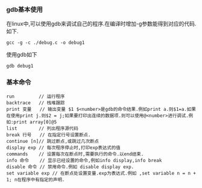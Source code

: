 ### gdb基本使用
在linux中,可以使用gdb来调试自己的程序.在编译时增加-g参数能得到对应的代码.如下.
```
gcc -g -c ./debug.c -o debug1
```
使用gdb如下
```
gdb debug1
```
### 基本命令
```
run         // 运行程序
backtrace   // 栈堆跟踪
print 变量   // 输出变量 $1 $<number>是gdb的命令结果.例如print a.则$1=a.如果在使用print j.则$2 = j;如果要打印出连续的数据项.则可以使用@<number>进行调试.例如:print array[0]@5
list        // 列出程序源代码
break 行号   // 在指定行号设置断点.
continue [n]// 跳过断点,或跳过几次断点
display exp // 每次程序停止时,打印exp表达式的值
commands    // 设置每次在断点时,需要执行的命令.以end结束.
info 命令    // 显示已经设置的命令,例如info display,info break
disable 命令 // 禁用命令.例如 disable display exp.
set variable exp // 在断点处设置变量.exp为表达式.例如 ,set variable n = n + 1; n在程序中有指定的声明.
```